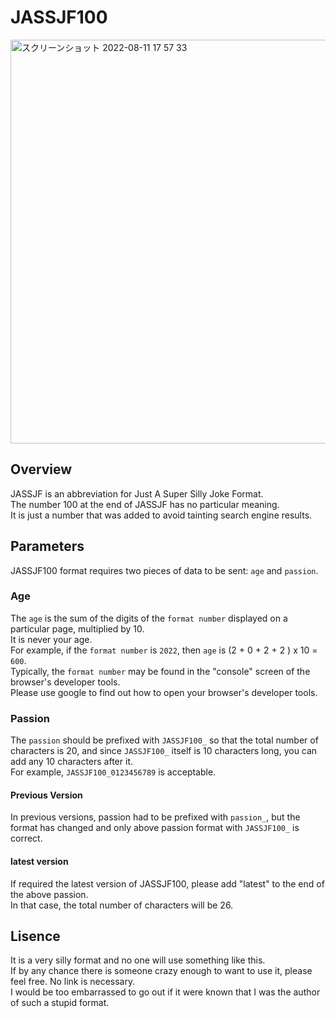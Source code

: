 # JASSJF100

[<img width="646" alt="スクリーンショット 2022-08-11 17 57 33" src="https://user-images.githubusercontent.com/54315732/184098873-0b33f327-08a4-4ce2-a8b7-91a0699413e2.png">](https://www.irasutoya.com/2016/08/ai.html)


## Overview

JASSJF is an abbreviation for Just A Super Silly Joke Format.  
The number 100 at the end of JASSJF has no particular meaning.  
It is just a number that was added to avoid tainting search engine results.  

## Parameters

JASSJF100 format requires two pieces of data to be sent: `age` and `passion`.

### Age

The `age` is the sum of the digits of the `format number` displayed on a particular page, multiplied by 10.  
It is never your age.   
For example, if the `format number` is `2022`, then `age` is (2 + 0 + 2 + 2 ) x 10 = `600`.  
Typically, the `format number` may be found in the "console" screen of the browser's developer tools.  
Please use google to find out how to open your browser's developer tools.  

### Passion

The `passion` should be prefixed with `JASSJF100_` so that the total number of characters is 20, and since `JASSJF100_` itself is 10 characters long, you can add any 10 characters after it.  
For example, `JASSJF100_0123456789` is acceptable.  

#### Previous Version

In previous versions, passion had to be prefixed with `passion_`, but the format has changed and only above passion format with `JASSJF100_` is correct.

#### latest version

If required the latest version of JASSJF100, please add "latest" to the end of the above passion.  
In that case, the total number of characters will be 26.  

## Lisence

It is a very silly format and no one will use something like this.  
If by any chance there is someone crazy enough to want to use it, please feel free. No link is necessary.  
I would be too embarrassed to go out if it were known that I was the author of such a stupid format.  





